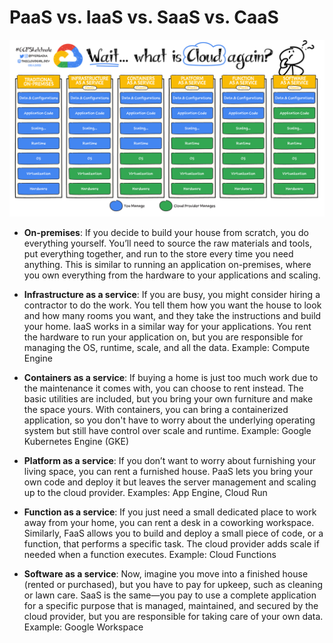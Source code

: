 # PaaS vs. IaaS vs. SaaS vs. CaaS

![](images/comparison.jpg)

* **On-premises**: If you decide to build your house from scratch, you do everything yourself. You’ll need to source the raw materials and tools, put everything together, and run to the store every time you need anything. This is similar to running an application on-premises, where you own everything from the hardware to your applications and scaling.

* **Infrastructure as a service**: If you are busy, you might consider hiring a contractor to do the work. You tell them how you want the house to look and how many rooms you want, and they take the instructions and build your home. IaaS works in a similar way for your applications. You rent the hardware to run your application on, but you are responsible for managing the OS, runtime, scale, and all the data. Example: Compute Engine

* **Containers as a service**: If buying a home is just too much work due to the maintenance it comes with, you can choose to rent instead. The basic utilities are included, but you bring your own furniture and make the space yours. With containers, you can bring a containerized application, so you don't have to worry about the underlying operating system but still have control over scale and runtime.  Example: Google Kubernetes Engine (GKE)

* **Platform as a service**: If you don’t want to worry about furnishing your living space, you can rent a furnished house. PaaS lets you bring your own code and deploy it but leaves the server management and scaling up to the cloud provider. Examples: App Engine, Cloud Run

* **Function as a service**: If you just need a small dedicated place to work away from your home, you can rent a desk in a coworking workspace. Similarly, FaaS allows you to build and deploy a small piece of code, or a function, that performs a specific task. The cloud provider adds scale if needed when a function executes. Example: Cloud Functions

* **Software as a service**: Now, imagine you move into a finished house (rented or purchased), but you have to pay for upkeep, such as cleaning or lawn care. SaaS is the same—you pay to use a complete application for a specific purpose that is managed, maintained, and secured by the cloud provider, but you are responsible for taking care of your own data. Example: Google Workspace